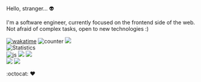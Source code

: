 Hello, stranger... :alien:

I'm a software engineer, currently focused on the frontend side of the web. 
Not afraid of complex tasks, open to new technologies :)  

[![wakatime](https://wakatime.com/badge/user/028aee59-131c-4483-b256-153391ee61bd.svg)](https://wakatime.com/@028aee59-131c-4483-b256-153391ee61bd)
![counter](https://komarev.com/ghpvc/?username=martiiian&color=red)
![](https://img.shields.io/github/stars/martiiian.svg)  
![Statistics](https://github-readme-stats.vercel.app/api?username=martiiian&theme=dracula&show_icons=true)  
![js](https://img.shields.io/badge/JavaScript-F7DF1E?style=for-the-badge&logo=JavaScript&logoColor=white)
![](https://img.shields.io/badge/CSS-239120?&style=for-the-badge&logo=css3&logoColor=white)
![](https://img.shields.io/badge/HTML-239120?style=for-the-badge&logo=html5&logoColor=white)  
![](https://img.shields.io/badge/TypeScript-007ACC?style=for-the-badge&logo=typescript&logoColor=white)
![](https://img.shields.io/badge/Vue.js-35495E?style=for-the-badge&logo=vue.js&logoColor=4FC08D)


:octocat: :heart: 

